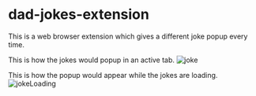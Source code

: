 # dad-jokes-extension
This is a web browser extension which gives a different joke popup every time.

This is how the jokes would popup in an active tab.
![joke](https://user-images.githubusercontent.com/73900188/149737964-983e5b4f-9c9f-4efe-a84c-e6cb5e811a75.png)


This is how the popup would appear while the jokes are loading.
![jokeLoading](https://user-images.githubusercontent.com/73900188/149737974-32d09df2-054f-4eaf-9293-33a687c067d0.png)
